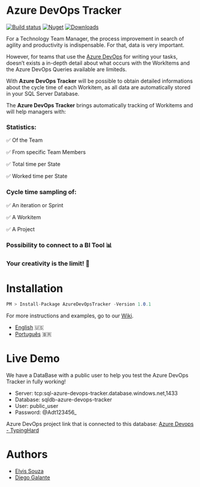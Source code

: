 # Azure DevOps Tracker

[![Build status](https://dev.azure.com/TypingHard/Typing%20Hard%20Project/_apis/build/status/typinghard.azure-devops-tracker)](https://dev.azure.com/TypingHard/Typing%20Hard%20Project/_build/latest?definitionId=6)
[![Nuget](https://img.shields.io/nuget/v/AzureDevOpsTracker)](https://www.nuget.org/packages/AzureDevOpsTracker/)
[![Downloads](https://img.shields.io/nuget/dt/AzureDevOpsTracker)](https://www.nuget.org/packages/AzureDevOpsTracker/)



For a Technology Team Manager, the process improvement in search of agility and productivity is indispensable. For that, data is very important.


However, for teams that use the [Azure DevOps](https://dev.azure.com/) for writing your tasks, doesn’t exists a in-depth detail about what occurs with the WorkItems and the Azure DevOps Queries available are limiteds.

With **Azure DevOps Tracker** will be possible to obtain detailed informations about the cycle time of each Workitem, as all data are automatically stored in your SQL Server Database.


The **Azure DevOps Tracker** brings automatically tracking of Workitems and will help managers with:
### Statistics:
✅ Of the Team
 
 ✅ From specific Team Members
 
 ✅ Total time per State
  
 ✅ Worked time per State
  
 ### Cycle time sampling of:
 
  ✅ An iteration or Sprint
  
  ✅ A Workitem
  
  ✅ A Project

 ### Possibility to connect to a BI Tool 📊
 ### Your creativity is the limit! 🚀


# Installation
```c#
PM > Install-Package AzureDevOpsTracker -Version 1.0.1
``` 
For more instructions and examples, go to our [Wiki](https://github.com/typinghard/azure-devops-tracker/wiki). 
 - [English](https://github.com/typinghard/azure-devops-tracker/wiki/English) 🇺🇸
 - [Português](https://github.com/typinghard/azure-devops-tracker/wiki/Português) 🇧🇷

# Live Demo
We have a DataBase with a public user to help you test the Azure DevOps Tracker in fully working!

- Server: tcp:sql-azure-devops-tracker.database.windows.net,1433
- Database: sqldb-azure-devops-tracker
- User: public_user
- Password: @Adt123456_

Azure DevOps project link that is connected to this database:
[Azure Devops - TypingHard](https://dev.azure.com/TypingHard/Typing%20Hard%20Project)

# Authors

* [Elvis Souza](https://www.linkedin.com/in/elvissouza/)
* [Diego Galante](https://www.linkedin.com/in/diego-galante/)
